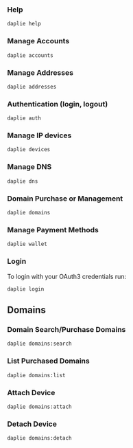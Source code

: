 <h3>Help</h3>

`daplie help`

<h3>Manage Accounts</h3>

`daplie accounts`

<h3>Manage Addresses</h3>
  
`daplie addresses`
  
<h3>Authentication (login, logout)</h3>

`daplie auth`
 
<h3>Manage IP devices</h3>

`daplie devices`
  
<h3>Manage DNS</h3>

`daplie dns`

<h3>Domain Purchase or Management</h3>

`daplie domains`

<h3>Manage Payment Methods</h3>
  
`daplie wallet`
  
<h3>Login</h3>

To login with your OAuth3 credentials run:

`daplie login`


<h2>Domains</h2>

<h3>Domain Search/Purchase Domains</h3>

`daplie domains:search`

<h3>List Purchased Domains</h3>

`daplie domains:list`

<h3>Attach Device</h3>

`daplie domains:attach`

<h3>Detach Device</h3>

`daplie domains:detach`
